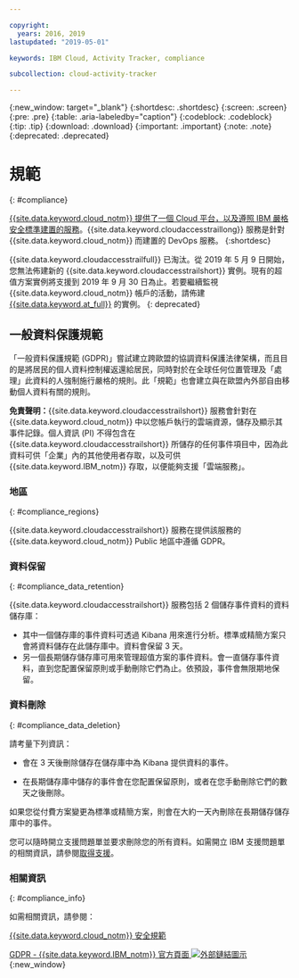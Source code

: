 ```yaml
---

copyright:
  years: 2016, 2019
lastupdated: "2019-05-01"

keywords: IBM Cloud, Activity Tracker, compliance

subcollection: cloud-activity-tracker

---
```


{:new_window: target="_blank"}
{:shortdesc: .shortdesc}
{:screen: .screen}
{:pre: .pre}
{:table: .aria-labeledby="caption"}
{:codeblock: .codeblock}
{:tip: .tip}
{:download: .download}
{:important: .important}
{:note: .note}
{:deprecated: .deprecated}


# 規範
{: #compliance}

[{{site.data.keyword.cloud_notm}} 提供了一個 Cloud 平台，以及遵照 IBM 嚴格安全標準建置的服務](/docs/overview?topic=overview-security#compliance)。{{site.data.keyword.cloudaccesstraillong}} 服務是針對 {{site.data.keyword.cloud_notm}} 而建置的 DevOps 服務。
{:shortdesc}

{{site.data.keyword.cloudaccesstrailfull}} 已淘汰。從 2019 年 5 月 9 日開始，您無法佈建新的 {{site.data.keyword.cloudaccesstrailshort}} 實例。現有的超值方案實例將支援到 2019 年 9 月 30 日為止。若要繼續監視 {{site.data.keyword.cloud_notm}} 帳戶的活動，請佈建 [{{site.data.keyword.at_full}}](/docs/services/Activity-Tracker-with-LogDNA?topic=logdnaat-getting-started#getting-started) 的實例。
{: deprecated}

## 一般資料保護規範

「一般資料保護規範 (GDPR)」嘗試建立跨歐盟的協調資料保護法律架構，而且目的是將居民的個人資料控制權返還給居民，同時對於在全球任何位置管理及「處理」此資料的人強制施行嚴格的規則。此「規範」也會建立與在歐盟內外部自由移動個人資料有關的規則。 

**免責聲明：**{{site.data.keyword.cloudaccesstrailshort}} 服務會針對在 {{site.data.keyword.cloud_notm}} 中以您帳戶執行的雲端資源，儲存及顯示其事件記錄。個人資訊 (PI) 不得包含在 {{site.data.keyword.cloudaccesstrailshort}} 所儲存的任何事件項目中，因為此資料可供「企業」內的其他使用者存取，以及可供 {{site.data.keyword.IBM_notm}} 存取，以便能夠支援「雲端服務」。

### 地區
{: #compliance_regions}

{{site.data.keyword.cloudaccesstrailshort}} 服務在提供該服務的 {{site.data.keyword.cloud_notm}} Public 地區中遵循 GDPR。


### 資料保留
{: #compliance_data_retention}

{{site.data.keyword.cloudaccesstrailshort}} 服務包括 2 個儲存事件資料的資料儲存庫： 

* 其中一個儲存庫的事件資料可透過 Kibana 用來進行分析。標準或精簡方案只會將資料儲存在此儲存庫中。資料會保留 3 天。
* 另一個長期儲存儲存庫可用來管理超值方案的事件資料。會一直儲存事件資料，直到您配置保留原則或手動刪除它們為止。依預設，事件會無限期地保留。


### 資料刪除
{: #compliance_data_deletion}

請考量下列資訊：

* 會在 3 天後刪除儲存在儲存庫中為 Kibana 提供資料的事件。

* 在長期儲存庫中儲存的事件會在您配置保留原則，或者在您手動刪除它們的數天之後刪除。 



如果您從付費方案變更為標準或精簡方案，則會在大約一天內刪除在長期儲存儲存庫中的事件。

您可以隨時開立支援問題單並要求刪除您的所有資料。如需開立 IBM 支援問題單的相關資訊，請參閱[取得支援](/docs/get-support?topic=get-support-getting-customer-support#getting-customer-support)。



### 相關資訊
{: #compliance_info}

如需相關資訊，請參閱：

[{{site.data.keyword.cloud_notm}} 安全規範](/docs/overview?topic=overview-security#compliance)

[GDPR - {{site.data.keyword.IBM_notm}} 官方頁面 ![外部鏈結圖示](../../icons/launch-glyph.svg "外部鏈結圖示")](https://www.ibm.com/data-responsibility/gdpr/){:new_window}



